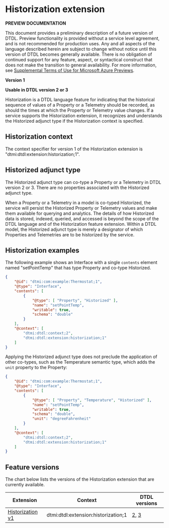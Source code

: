 # Historization extension

**PREVIEW DOCUMENTATION**

This document provides a preliminary description of a future version of DTDL.
Preview functionality is provided without a service level agreement, and is not recommended for production uses.
Any and all aspects of the language described herein are subject to change without notice until this version of DTDL becomes generally available.
There is no obligation of continued support for any feature, aspect, or syntactical construct that does not make the transition to general availability.
For more information, see [Supplemental Terms of Use for Microsoft Azure Previews](https://azure.microsoft.com/en-us/support/legal/preview-supplemental-terms/).

**Version 1**

**Usable in DTDL version 2 or 3**

Historization is a DTDL language feature for indicating that the historical sequence of values of a Property or a Telemetry should be recorded, as should the times at which the Property or Telemetry value changes.
If a service supports the Historization extension, it recognizes and understands the Historized adjunct type if the Historization context is specified.

## Historization context

The context specifier for version 1 of the Historization extension is "dtmi:dtdl:extension:historization;1".

## Historized adjunct type

The Historized adjunct type can co-type a Property or a Telemetry in DTDL version 2 or 3.
There are no properties associated with the Historized adjunct type.

When a Property or a Telemetry in a model is co-typed Historized, the service will persist the Historized Property or Telemetry values and make them available for querying and analytics.
The details of how Historized data is stored, indexed, queried, and accessed is beyond the scope of the DTDL language and of the Historization feature extension.
Within a DTDL model, the Historized adjunct type is merely a designator of which Properties and Telemetries are to be historized by the service.

## Historization examples

The following example shows an Interface with a single `contents` element named "setPointTemp" that has type Property and co-type Historized.

```json
{
    "@id": "dtmi:com:example:Thermostat;1",
    "@type": "Interface",
    "contents": [
        {
            "@type": [ "Property", "Historized" ],
            "name": "setPointTemp",
            "writable": true,
            "schema": "double"
        }
    ],
    "@context": [
        "dtmi:dtdl:context;2",
        "dtmi:dtdl:extension:historization;1"
    ]
}
```

Applying the Historized adjunct type does not preclude the application of other co-types, such as the Temperature semantic type, which adds the `unit` property to the Property:

```json
{
    "@id": "dtmi:com:example:Thermostat;1",
    "@type": "Interface",
    "contents": [
        {
            "@type": [ "Property", "Temperature", "Historized" ],
            "name": "setPointTemp",
            "writable": true,
            "schema": "double",
            "unit": "degreeFahrenheit"
        }
    ],
    "@context": [
        "dtmi:dtdl:context;2",
        "dtmi:dtdl:extension:historization;1"
    ]
}
```

## Feature versions

The chart below lists the versions of the Historization extension that are currently available.

| Extension | Context | DTDL versions |
| --- | --- | --- |
| [Historization v1](./DTDL.historization.v1.md) | dtmi:dtdl:extension:historization;1 | [2](../v2/dtdlv2.md), [3](./DTDL.v3.md) |

